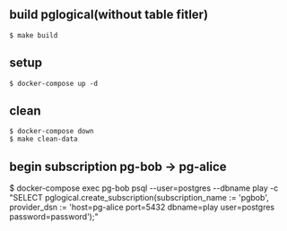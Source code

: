 

## build pglogical(without table fitler)

```
$ make build
```

## setup

```
$ docker-compose up -d
```

## clean

```
$ docker-compose down
$ make clean-data
```


## begin subscription pg-bob -> pg-alice  
$ docker-compose exec pg-bob psql --user=postgres --dbname play -c "SELECT pglogical.create_subscription(subscription_name := 'pgbob', provider_dsn := 'host=pg-alice port=5432 dbname=play user=postgres password=password');"

